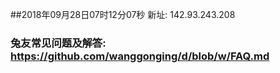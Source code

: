 ##2018年09月28日07时12分07秒 新址: 142.93.243.208
### 兔友常见问题及解答: https://github.com/wanggonging/d/blob/w/FAQ.md
